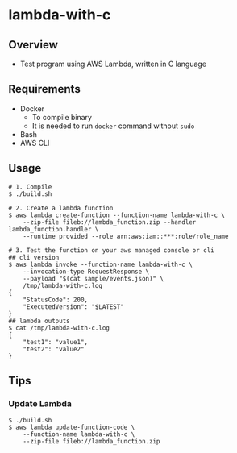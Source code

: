 # lambda-with-c

## Overview

- Test program using AWS Lambda, written in C language

## Requirements

- Docker
  - To compile binary
  - It is needed to run `docker` command without `sudo`
- Bash
- AWS CLI

## Usage

```
# 1. Compile
$ ./build.sh

# 2. Create a lambda function
$ aws lambda create-function --function-name lambda-with-c \
    --zip-file fileb://lambda_function.zip --handler lambda_function.handler \
    --runtime provided --role arn:aws:iam::***:role/role_name

# 3. Test the function on your aws managed console or cli
## cli version
$ aws lambda invoke --function-name lambda-with-c \
    --invocation-type RequestResponse \
    --payload "$(cat sample/events.json)" \
    /tmp/lambda-with-c.log
{
    "StatusCode": 200,
    "ExecutedVersion": "$LATEST"
}
## lambda outputs
$ cat /tmp/lambda-with-c.log 
{
    "test1": "value1",
    "test2": "value2"
}
```

## Tips

### Update Lambda
```
$ ./build.sh
$ aws lambda update-function-code \
    --function-name lambda-with-c \
    --zip-file fileb://lambda_function.zip
```

